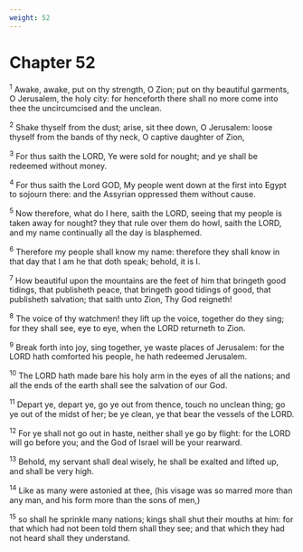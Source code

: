 ```yaml
---
weight: 52
---
```


# Chapter 52

<sup>1</sup> Awake, awake, put on thy strength, O Zion; put on thy beautiful garments, O Jerusalem, the holy city: for henceforth there shall no more come into thee the uncircumcised and the unclean. 

<sup>2</sup> Shake thyself from the dust; arise, sit thee down, O Jerusalem: loose thyself from the bands of thy neck, O captive daughter of Zion, 

<sup>3</sup> For thus saith the LORD, Ye were sold for nought; and ye shall be redeemed without money. 

<sup>4</sup> For thus saith the Lord GOD, My people went down at the first into Egypt to sojourn there: and the Assyrian oppressed them without cause. 

<sup>5</sup> Now therefore, what do I here, saith the LORD, seeing that my people is taken away for nought? they that rule over them do howl, saith the LORD, and my name continually all the day is blasphemed. 

<sup>6</sup> Therefore my people shall know my name: therefore they shall know in that day that I am he that doth speak; behold, it is I. 

<sup>7</sup> How beautiful upon the mountains are the feet of him that bringeth good tidings, that publisheth peace, that bringeth good tidings of good, that publisheth salvation; that saith unto Zion, Thy God reigneth! 

<sup>8</sup> The voice of thy watchmen! they lift up the voice, together do they sing; for they shall see, eye to eye, when the LORD returneth to Zion. 

<sup>9</sup> Break forth into joy, sing together, ye waste places of Jerusalem: for the LORD hath comforted his people, he hath redeemed Jerusalem. 

<sup>10</sup> The LORD hath made bare his holy arm in the eyes of all the nations; and all the ends of the earth shall see the salvation of our God. 

<sup>11</sup> Depart ye, depart ye, go ye out from thence, touch no unclean thing; go ye out of the midst of her; be ye clean, ye that bear the vessels of the LORD. 

<sup>12</sup> For ye shall not go out in haste, neither shall ye go by flight: for the LORD will go before you; and the God of Israel will be your rearward. 

<sup>13</sup> Behold, my servant shall deal wisely, he shall be exalted and lifted up, and shall be very high. 

<sup>14</sup> Like as many were astonied at thee, (his visage was so marred more than any man, and his form more than the sons of men,) 

<sup>15</sup> so shall he sprinkle many nations; kings shall shut their mouths at him: for that which had not been told them shall they see; and that which they had not heard shall they understand. 


